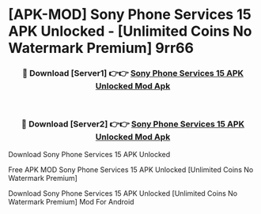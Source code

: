 # [APK-MOD] Sony Phone Services 15 APK Unlocked - [Unlimited Coins No Watermark Premium] 9rr66



<div align="center">
<h3>🔴 Download [Server1] 👉👉 <a href="https://momento.my/?title=Sony_Phone_Services_15_APK_Unlocked">Sony Phone Services 15 APK Unlocked Mod Apk</a></h3><br>

<h3>🔴 Download [Server2] 👉👉 <a href="https://momento.my/?title=Sony_Phone_Services_15_APK_Unlocked">Sony Phone Services 15 APK Unlocked Mod Apk</a></h3>
</div>



Download Sony Phone Services 15 APK Unlocked 

Free APK MOD Sony Phone Services 15 APK Unlocked [Unlimited Coins No Watermark Premium]

Download Sony Phone Services 15 APK Unlocked [Unlimited Coins No Watermark Premium] Mod For Android
